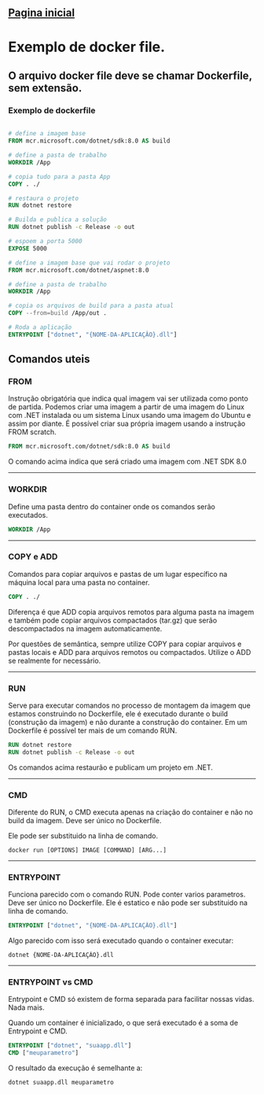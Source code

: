 
## [Pagina inicial](../README.md)

# Exemplo de docker file.

## O arquivo docker file deve se chamar Dockerfile, sem extensão.

### Exemplo de dockerfile

```Dockerfile

# define a imagem base
FROM mcr.microsoft.com/dotnet/sdk:8.0 AS build

# define a pasta de trabalho
WORKDIR /App

# copia tudo para a pasta App
COPY . ./

# restaura o projeto
RUN dotnet restore

# Builda e publica a solução
RUN dotnet publish -c Release -o out

# espoem a porta 5000
EXPOSE 5000

# define a imagem base que vai rodar o projeto
FROM mcr.microsoft.com/dotnet/aspnet:8.0

# define a pasta de trabalho
WORKDIR /App

# copia os arquivos de build para a pasta atual
COPY --from=build /App/out .

# Roda a aplicação
ENTRYPOINT ["dotnet", "{NOME-DA-APLICAÇÂO}.dll"]

```


## Comandos uteis

### FROM

Instrução obrigatória que indica qual imagem vai ser utilizada como ponto de partida. Podemos  criar uma imagem a partir de uma imagem do Linux com .NET instalada ou um sistema Linux usando uma imagem do Ubuntu e assim por diante. É possível criar sua própria imagem usando a instrução FROM scratch.

```Dockerfile
FROM mcr.microsoft.com/dotnet/sdk:8.0 AS build
```
O comando acima indica que será criado uma imagem com .NET SDK 8.0
****

### WORKDIR

Define uma pasta dentro do container onde os comandos serão executados.

```Dockerfile
WORKDIR /App
```
****

### COPY e ADD

Comandos para copiar arquivos e pastas de um lugar específico na máquina local para uma pasta no container.

```Dockerfile
COPY . ./
```

Diferença é que ADD copia arquivos remotos para alguma pasta na imagem e também pode copiar arquivos compactados (tar.gz) que serão descompactados na imagem automaticamente.

Por questões de semântica, sempre utilize COPY para copiar arquivos e pastas locais e ADD para arquivos remotos ou compactados. Utilize o ADD se realmente for necessário. 
****

### RUN

Serve para executar comandos no processo de montagem da imagem que estamos construindo no Dockerfile, ele é executado durante o build (construção da imagem) e não durante a construção do container. Em um Dockerfile é possível ter mais de um comando RUN.

```Dockerfile
RUN dotnet restore
RUN dotnet publish -c Release -o out
```

Os comandos acima restaurão e publicam um projeto em .NET.
****

### CMD

Diferente do RUN, o CMD executa apenas na criação do container e não no build da imagem. Deve ser único no Dockerfile.

Ele pode ser substituido na linha de comando.

```
docker run [OPTIONS] IMAGE [COMMAND] [ARG...]
```
****

### ENTRYPOINT
Funciona parecido com o comando RUN. Pode conter varios parametros. Deve ser único no Dockerfile. Ele é estatico e não pode ser substituido na linha de comando. 

```Dockerfile
ENTRYPOINT ["dotnet", "{NOME-DA-APLICAÇÂO}.dll"]
```

Algo parecido com isso será executado quando o container executar:
```
dotnet {NOME-DA-APLICAÇÂO}.dll
```
****

### ENTRYPOINT vs CMD

Entrypoint e CMD só existem de forma separada para facilitar nossas vidas. Nada mais.

Quando um container é inicializado, o que será executado é a soma de Entrypoint e CMD.

```Dockerfile
ENTRYPOINT ["dotnet", "suaapp.dll"] 
CMD ["meuparametro"]
```

O resultado da execução é semelhante a: 
```
dotnet suaapp.dll meuparametro
```


